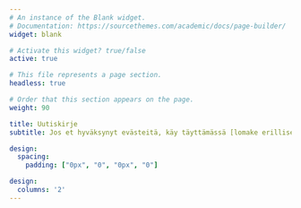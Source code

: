 ```yaml
---
# An instance of the Blank widget.
# Documentation: https://sourcethemes.com/academic/docs/page-builder/
widget: blank

# Activate this widget? true/false
active: true

# This file represents a page section.
headless: true

# Order that this section appears on the page.
weight: 90

title: Uutiskirje
subtitle: Jos et hyväksynyt evästeitä, käy täyttämässä [lomake erillisellä sivustolla](https://lamtonylam.typeform.com/to/oCmOXOcR)

design:
  spacing:
    padding: ["0px", "0", "0px", "0"]

design:
  columns: '2'
---
```

<center>


<div class="cui-embed" style="height: 400px; width: 100%;" data-cui-uid="oCmOXOcR" data-cui-avatar="https://images.typeform.com/images/zK77UL9DNuwD" data-cui-mode="widget"></div> 


</center>
